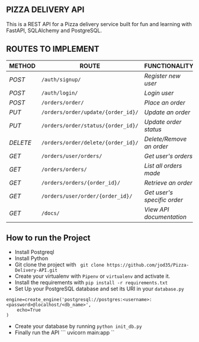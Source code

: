 ## PIZZA DELIVERY API
This is a REST API for a Pizza delivery service built for fun and learning with FastAPI, SQLAlchemy and PostgreSQL.



## ROUTES TO IMPLEMENT
| METHOD | ROUTE | FUNCTIONALITY |ACCESS|
| ------- | ----- | ------------- | ------------- |
| *POST* | ```/auth/signup/``` | _Register new user_| _All users_|
| *POST* | ```/auth/login/``` | _Login user_|_All users_|
| *POST* | ```/orders/order/``` | _Place an order_|_All users_|
| *PUT* | ```/orders/order/update/{order_id}/``` | _Update an order_|_All users_|
| *PUT* | ```/orders/order/status/{order_id}/``` | _Update order status_|_Superuser_|
| *DELETE* | ```/orders/order/delete/{order_id}/``` | _Delete/Remove an order_ |_All users_|
| *GET* | ```/orders/user/orders/``` | _Get user's orders_|_All users_|
| *GET* | ```/orders/orders/``` | _List all orders made_|_Superuser_|
| *GET* | ```/orders/orders/{order_id}/``` | _Retrieve an order_|_Superuser_|
| *GET* | ```/orders/user/order/{order_id}/``` | _Get user's specific order_|
| *GET* | ```/docs/``` | _View API documentation_|_All users_|

## How to run the Project
- Install Postgreql
- Install Python
- Git clone the project with ``` git clone https://github.com/jod35/Pizza-Delivery-API.git```
- Create your virtualenv with `Pipenv` or `virtualenv` and activate it.
- Install the requirements with ``` pip install -r requirements.txt ```
- Set Up your PostgreSQL database and set its URI in your ```database.py```
```
engine=create_engine('postgresql://postgres:<username>:<password>@localhost/<db_name>',
    echo=True
)
```

- Create your database by running ``` python init_db.py ```
- Finally run the API
``` uvicorn main:app ``
